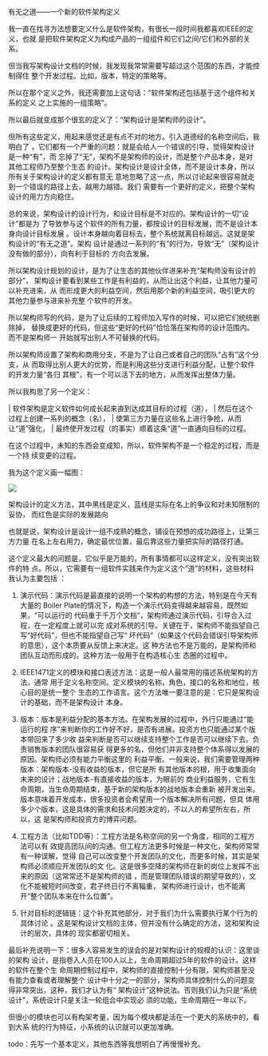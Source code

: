     
有无之道——一个新的软件架构定义

我一直在找寻方法想要定义什么是软件架构，有很长一段时间我都喜欢IEEE的定义，也就
是把软件架构定义为构成产品的一组组件和它们之间/它们和外部的关系。

但当我写架构设计文档的时候，我发现我常常需要写超过这个范围的东西，才能控制得住
整个开发过程。比如，版本，特定的策略等。

所以在那个定义之外，我还需要加上这句话：“软件架构还包括基于这个组件和关系的定义
之上实施的一组策略”。

所以最后就变成那个很玄的定义了：“架构设计是架构师的设计”。

但所有这些定义，用起来感觉还是有点不对的地方。引入道德经的名称空间后，我明白了
，它们都有一个严重的问题：就是会给人一个错误的引导，觉得架构设计是一种“有”，而
忘掉了“无”，架构不是架构师的设计，而是整个产品本身，是对其他工程师乃至整个生态
的设计。架构设计是设计全体，而不是设计本身，所以所有关于架构设计的定义都有意无
意地忽略了这一点，所以讨论起来很容易就走到一个错误的路径上去，越用力越错。我们
需要有一个更好的定义，把整个架构设计的用力方向稳住。

总的来说，架构设计的设计行为，和设计目标是不对应的。架构设计的一切“设计”都是为
了导致参与这个软件的所有力量，都按设计的目标发展，而不是设计本身向设计目标发展
。设计本身越向着目标去，整个系统就离目标越远。这就是架构设计的“有无之道”。架构
设计是通过一系列的“有”的行为，导致“无”（架构设计没有做的部分），向有利于目标的
方向去发展。

所以架构设计规划的设计，是为了让生态的其他伙伴进来补充“架构师没有设计的部分”，
架构设计要看到某些工作是有利益的，从而让出这个利益，让其他力量可以补充进来，从
而形成更大的利益空间，然后用那个新的利益空间，吸引更大的其他力量参与进来补充整
个软件的开发。

所以架构师写的代码，是为了让后续的工程师加入写作的时候，可以把它们统统删除掉，
替换成更好的代码，但这些“更好的代码”恰恰落在架构师的设计范围内。而不是架构师一
开始就写出别人不可替换的代码。

所以架构师设置了架构和商用分支，不是为了让自己或者自己的团队“占有”这个分支，从
而取得比别人更大的优势，而是利用这些分支进行利益分配，让整个软件的开发力量“各归
其根”，有一个可以活下去的地方，从而发挥出整体力量。

所以我构思了另一个定义：

  | 软件架构是定义软件如何成长起来直到达成其目标的过程（道），
  | 然后在这个过程上创建一系列的概念（名），
  | 使第三方力量在这些名上进行争抢，从而让“道”强化，
  | 最终使开发过程（的事实）顺着这条“道”一直通向目标的过程。

在这个过程中，未知的东西会变成知，所以，软件架构不是一个稳定的过程，而是一个持
续变更的过程。

我为这个定义画一幅图：

![](_static/架构目标树.jpg)

架构设计的定义方法，其中黑线是定义，蓝线是实际在名上的争议和对未知限制的妥协，
而红色是实际的发展路向

也就是说，架构设计是设计一组不成熟的概念，铺设在预想的成功路径上，让第三方力量
在名上左右用力，确定最优位置，最后靠这些力量把实际的路径打通。

这个定义最大的问题是，它似乎是万能的，所有事情都可以这样定义，没有突出软件的特
点。所以，它需要有一组软件实践来作为定义这个“道”的材料，这些材料我认为主要包括
：

1. 演示代码：演示代码是最直接的说明一个架构的构想的方法，特别是在今天有大量的
  Boiler Plate的情况下，构造一个演示代码变得越来越容易，既然如果，“可以运行的
  代码重于千万个文档”，架构师通过演示代码，引导合入过程，在一定程度上就可以完
  成对系统的引导。关键在于，架构师不能指望自己写“好代码”，但也不能指望自己写“
  坏代码”（如果这个代码会错误引导架构师的意思），这个本质要从反馈上来决定。这
  种方法也不是万能的，是架构师和团队互动而形成的。这种方法一般用于在构造核心生
  态圈的过程中。

2. IEEE1471定义的模块和接口表述方法：这是一般人最常用的描述系统架构的方法，通常
  用于定义名称空间。定义模块的名称，角色，接口的名称和地位，核心目的是统一整个
  生态的工作语言。这个方法唯一要注意的是：它只是架构设计的基础，而不是架构设计
  本身。

3. 版本：版本是利益分配的基本方法。在架构发展的过程中，外行只能通过“能运行的程
  序”来判断你的工作好不好，是否有进展。投资方也只能通过某个版本带回来了多少收
  益来判断是否可以继续支持整个工作是否可以继续下去。负责销售版本的团队很容易获
  得更多的名，但他们并非支持整个体系得以发展的原因。架构师必须有能力平衡这里的
  利益平衡。一般来说，我们需要管理两种版本：架构版本-没有收益的版本，但它是所
  有其他版本的根，用于收集面向未来的设计；战地版本-有直接收益的版本，为眼前的
  商业利益服务，它有生命周期，当生命周期结束，基于新的架构版本的战地版本会重新
  被开发出来。版本意味着开发成本，很多投资者会希望用一个版本解决所有问题，但具
  体用多少个版本，这是具体的需求和技术问题决定的，不以人的希望所左右，所以，这
  是架构师和投资方的博弈问题。

4. 工程方法（比如TDD等）：工程方法是名称空间的另一个角度，相同的工程方法可以有
  效提高团队间的沟通。但工程方法更多时候是一种文化，架构师常常有一种误解，觉得
  自己可以改变整个开发团队的文化，而更多时候，其实是架构师必须顺应开发团队的文
  化。这是很多空降的架构师在新的岗位上发挥不出来的原因（这常常还不是架构师的错
  ，而是管理团队错误的期望导致的），文化不能被短时间改变，君子终日行不离辎重，
  架构师进行设计，也不能离开“整个团队本来在什么位置”。

5. 针对目标的逻辑链：这个补充其他部分，对于我们为什么需要执行某个行为的具体讨论
  。这是架构设计文档的主体，但并没有什么确定的方法，这和架构设计的层次，具体的
  现实都密切相关。

最后补充说明一下：很多人容易发生的误会的是对架构设计的规模的认识：这里谈的架构
设计，是指卷入人员在100人以上，生命周期超过5年的软件的设计。这样的软件在整个生
命周期控制过程中，架构师的直接控制十分有限，架构师甚至没有能力查看或者理解整个
设计中十分之一的部分，架构师具体控制什么的问题变得非常突出，这种，我们才认为有“
架构设计”这种说法。否则我们认为只是“系统设计”，系统设计只是关注一轮组合中实现必
须的功能，生命周期在一年以下。

但很小的模块也可以有构架考量，因为每个模块都是活在一个更大的系统中的，看到大系
统的行为特征，小系统的认识就可以更加准确。

todo：先写一个基本定义，其他东西等我想明白了再慢慢补充。
